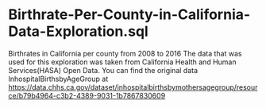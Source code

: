 # Birthrate-Per-County-in-California-Data-Exploration.sql
Birthrates in California per county from 2008 to 2016
The data that was used for this exploration was taken from California Health and Human Services(HASA) Open Data.
You can find the original data InhospitalBirthsbyAgeGroup at https://data.chhs.ca.gov/dataset/inhospitalbirthsbymothersagegroup/resource/b79b4964-c3b2-4389-9031-1b7867830609
